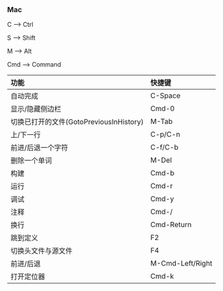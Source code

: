 ### Mac

C –> Ctrl

S –> Shift

M –> Alt

Cmd –> Command

| 功能                                    | 快捷键           |
| :-------------------------------------- | :--------------- |
| 自动完成                                | C-Space          |
| 显示/隐藏侧边栏                         | Cmd-0            |
| 切换已打开的文件(GotoPreviousInHistory) | M-Tab            |
| 上/下一行                               | C-p/C-n          |
| 前进/后退一个字符                       | C-f/C-b          |
| 删除一个单词                            | M-Del            |
| 构建                                    | Cmd-b            |
| 运行                                    | Cmd-r            |
| 调试                                    | Cmd-y            |
| 注释                                    | Cmd-/            |
| 换行                                    | Cmd-Return       |
| 跳到定义                                | F2               |
| 切换头文件与源文件                      | F4               |
| 前进/后退                               | M-Cmd-Left/Right |
| 打开定位器                              | Cmd-k            |